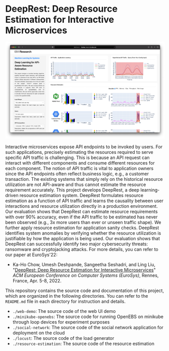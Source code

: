 # DeepRest: Deep Resource Estimation for Interactive Microservices
![](web-demo/assets/github_banner.png)

Interactive microservices expose API endpoints to be invoked by users. For such applications, precisely estimating the resources required to serve specific API traffic is challenging. This is because an API request can interact with different components and consume different resources for each component. The notion of API traffic is vital to application owners since the API endpoints often reflect business logic, e.g., a customer transaction. The existing systems that simply rely on the historical resource utilization are not API-aware and thus cannot estimate the resource requirement accurately. This project develops DeepRest, a deep learning-driven resource estimation system. DeepRest formulates resource estimation as a function of API traffic and learns the causality between user interactions and resource utilization directly in a production environment. Our evaluation shows that DeepRest can estimate resource requirements with over 90% accuracy, even if the API traffic to be estimated has never been observed (e.g., 3x more users than ever or unseen traffic shape). We further apply resource estimation for application sanity checks. DeepRest identifies system anomalies by verifying whether the resource utilization is justifiable by how the application is being used. Our evaluation shows that DeepRest can successfully identify two major cybersecurity threats: ransomware and cryptojacking attacks. For more details, you can refer to our paper at EuroSys'22:
* Ka-Ho Chow, Umesh Deshpande, Sangeetha Seshadri, and Ling Liu, "[DeepRest: Deep Resource Estimation for Interactive Microservices](https://dl.acm.org/doi/pdf/10.1145/3492321.3519564)" *ACM European Conference on Computer Systems (EuroSys)*, Rennes, France, Apr. 5-8, 2022.


This repository contains the source code and documentation of this project, which are organized in the following directories. You can refer to the `README.md` file in each directory for instruction and details.
* `./web-demo`: The source code of the web UI demo
* `./minikube-openebs`: The source code for running OpenEBS on minikube through loop devices for experiment purposes
* `./social-network`: The source code of the social network application for deployment on the cloud
* `./locust`: The source code of the load generator
* `./resource-estimation`: The source code of the resource estimation
